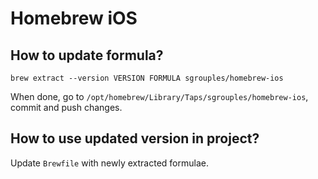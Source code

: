 # Homebrew iOS

## How to update formula?

`brew extract --version VERSION FORMULA sgrouples/homebrew-ios`

When done, go to `/opt/homebrew/Library/Taps/sgrouples/homebrew-ios`, commit and push changes.

## How to use updated version in project?

Update `Brewfile` with newly extracted formulae.

